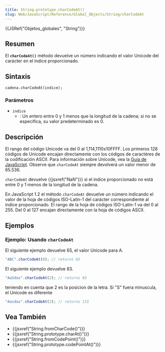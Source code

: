```yaml
---
title: String.prototype.charCodeAt()
slug: Web/JavaScript/Reference/Global_Objects/String/charCodeAt
---
```


{{JSRef("Objetos_globales", "String")}}

## Resumen

El **`charCodeAt()`** método devuelve un número indicando el valor Unicode del carácter en el índice proporcionado.

## Sintaxis

```
cadena.charCodeAt(indice);
```

### Parámetros

- `indice`
  - : Un entero entre 0 y 1 menos que la longitud de la cadena; si no se especifica, su valor predeterminado es 0.

## Descripción

El rango del código Unicode va del 0 al 1,114,1110x10FFFF. Los primeros 128 códigos de Unicode encajan directamente con los códigos de caractéres de la codificación ASCII. Para información sobre Unicode, vea la [Guía de JavaScript](/es/docs/Web/JavaScript/Guide/Valores,_variables_y_literales#Unicode). Observe que `charCodeAt` siempre devolverá un valor menor de 65.536.

`charCodeAt` devuelve {{jsxref("NaN")}} si el indice proporcionado no está entre 0 y 1 menos de la longitud de la cadena.

En JavaScript 1.2 el método `charCodeAt` devuelve un número indicando el valor de la hoja de códigos ISO-Latin-1 del carácter correspondiente al índice proporcionado. El rango de la hoja de códigos ISO-Latin-1 va del 0 al 255. Del 0 al 127 encajan directamente con la hoja de códigos ASCII.

## Ejemplos

### Ejemplo: Usando `charCodeAt`

El siguiente ejemplo devuelve 65, el valor Unicode para A.

```js
"ABC".charCodeAt(0); // returns 65
```

El siguiente ejemplo devuelve 83.

```js
"AaSdas".charCodeAt(2); // returns 83
```

teniendo en cuenta que 2 es la posicion de la letra. Si "S" fuera minuscula, el Unicode es diferente

```js
"Aasdas".charCodeAt(2); // returns 115
```

## Vea También

- {{jsxref("String.fromCharCode()")}}
- {{jsxref("String.prototype.charAt()")}}
- {{jsxref("String.fromCodePoint()")}}
- {{jsxref("String.prototype.codePointAt()")}}
